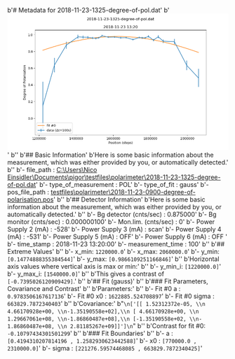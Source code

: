 b'# Metadata for 2018-11-23-1325-degree-of-pol.dat'
b'![2018-11-23-1325-degree-of-pol.dat](./2018-11-23-1325-degree-of-pol.png "2018-11-23-1325-degree-of-pol.dat")'
b''
b'## Basic Information'
b'Here is some basic information about the measurement, which was either provided by you, or automatically detected.'
b''
b'- file_path : [C:\\Users\\Nico Einsidler\\Documents\\pigor\\testfiles\\polarimeter\\2018-11-23-1325-degree-of-pol.dat](2018-11-23-1325-degree-of-pol.dat)'
b'- type_of_measurement : POL'
b'- type_of_fit : gauss'
b'- pos_file_path : [testfiles\\polarimeter\\2018-11-23-0900-degree-of-polarisation.pos](2018-11-23-0900-degree-of-polarisation.pos)'
b''
b'## Detector Information'
b'Here is some basic information about the measurement, which was either provided by you, or automatically detected.'
b''
b'-  Bg detector (cnts/sec) : 0.875000'
b'-  Bg monitor (cnts/sec) : 0.000000100'
b'-  Mon.lim.  (cnts/sec) :   0'
b'-  Power Supply 2 (mA) :  -528'
b'-  Power Supply 3 (mA) :  scan'
b'-  Power Supply 4 (mA) :  -531'
b'-  Power Supply 5 (mA) :  OFF'
b'-  Power Supply 6 (mA) :  OFF   '
b'- time_stamp : 2018-11-23 13:20:00'
b'- measurement_time : 100'
b''
b'## Extreme Values'
b''
b'- x_min: `1220000.0`'
b'- x_max: `2060000.0`'
b'- y_min: `[0.14774888355384544]`'
b'- y_max: `[0.9866109251166846]`'
b''
b'Horizontal axis values where vertical axis is max or min:'
b''
b'- y_min_i: `[1220000.0]`'
b'- y_max_i: `[1540000.0]`'
b''
b'This gives a contrast of `[-0.7395026120909429]`.'
b''
b'## Fit (gauss)'
b''
b'### Fit Parameters, Covariance and Contrast'
b''
b'Parameters:'
b''
b'- Fit #0 a : `0.9783506167617136`'
b'- Fit #0 x0 : `1622885.524708897`'
b'- Fit #0 sigma : `663829.7872340403`'
b''
b'Covariance:'
b"```\n['[[ 1.52312372e-05, \\n 4.66170928e+00, \\n-1.35190558e+02],\\n [ 4.66170928e+00, \\n 1.29667061e+08, \\n-1.86860487e+08],\\n [-1.35190558e+02, \\n-1.86860487e+08, \\n 2.81185267e+09]]']\n```"
b''
b'Contrast for fit #0: `-0.10797434301501299`'
b''
b'### Fit Boundaries'
b''
b'- a : `[0.4194310207814196 , 1.2582930623442588]`'
b'- x0 : `[770000.0 , 2310000.0]`'
b'- sigma : `[221276.59574468085 , 663829.7872340425]`'
